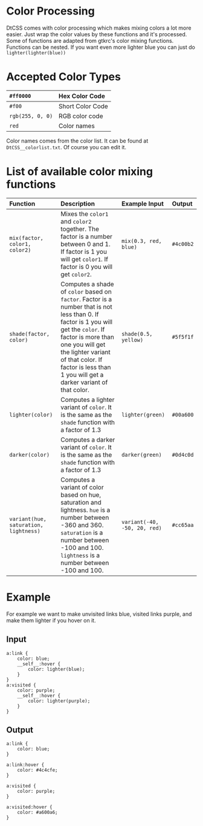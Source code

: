 # Color Processing #
DtCSS comes with color processing which makes mixing colors a lot more easier. Just wrap the color values by these functions and it's processed. Some of functions are adapted from gtkrc's color mixing functions. Functions can be nested. If you want even more lighter blue you can just do `lighter(lighter(blue))`

# Accepted Color Types #
| `#ff0000` | Hex Color Code |
|:----------|:---------------|
| `#f00`    | Short Color Code |
| `rgb(255, 0, 0)` | RGB color code |
| `red`     | Color names    |

Color names comes from the color list. It can be found at `DtCSS__colorlist.txt`. Of course you can edit it.

# List of available color mixing functions #
| **Function** | **Description** | **Example Input** | **Output** |
|:-------------|:----------------|:------------------|:-----------|
| `mix(factor, color1, color2)` | Mixes the `color1` and `color2` together. The factor is a number between 0 and 1. If factor is 1 you will get `color1`. If factor is 0 you will get `color2`. | `mix(0.3, red, blue)` | `#4c00b2`  |
| `shade(factor, color)` | Computes a shade of `color` based on `factor`. Factor is a number that is not less than 0. If factor is 1 you will get the `color`. If factor is more than one you will get the lighter variant of that color. If factor is less than 1 you will get a darker variant of that color. | `shade(0.5, yellow)` | `#5f5f1f`  |
| `lighter(color)` | Computes a lighter variant of `color`. It is the same as the `shade` function with a factor of 1.3 | `lighter(green)`  | `#00a600`  |
| `darker(color)` | Computes a darker variant of `color`. It is the same as the `shade` function with a factor of 1.3 | `darker(green)`   | `#0d4c0d`  |
| `variant(hue, saturation, lightness)` | Computes a variant of color based on hue, saturation and lightness. `hue` is a number between -360 and 360. `saturation` is a number between -100 and 100. `lightness` is a number between -100 and 100. | `variant(-40, -50, 20, red)` | `#cc65aa`  |

# Example #
For example we want to make unvisited links blue, visited links purple, and make them lighter if you hover on it.

## Input ##
```
a:link {
	color: blue;
	__self__:hover {
		color: lighter(blue);
	}
}
a:visited {
	color: purple;
	__self__:hover {
		color: lighter(purple);
	}
}
```

## Output ##
```
a:link {
    color: blue;
}

a:link:hover {
    color: #4c4cfe;
}

a:visited {
    color: purple;
}

a:visited:hover {
    color: #a600a6;
}
```